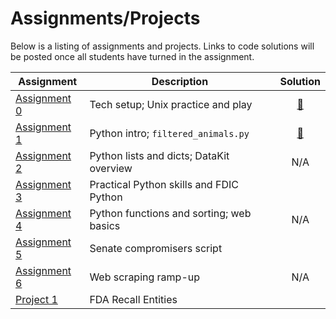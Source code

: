 # Assignments/Projects

Below is a listing of assignments and projects. Links to code solutions will be posted once all students have turned in the assignment.

Assignment|Description|Solution
----------|-----------|:-----:
[Assignment 0][] | Tech setup; Unix practice and play | [:link:](https://github.com/zstumgoren/stanford-progj-2021-solutions/blob/main/failed_banks_ca.sh)
[Assignment 1][] | Python intro; `filtered_animals.py` | [:link:](https://github.com/zstumgoren/stanford-progj-2021-solutions/blob/main/filtered_animals.py)
[Assignment 2][] | Python lists and dicts; DataKit overview | N/A
[Assignment 3][] | Practical Python skills and FDIC Python |
[Assignment 4][] | Python functions and sorting; web basics | N/A
[Assignment 5][] | Senate compromisers script |
[Assignment 6][] | Web scraping ramp-up | N/A
[Project 1][] | FDA Recall Entities |


[Assignment 0]: bash_intro.md
[Assignment 1]: python_intro.md
[Assignment 2]: python_lists_dicts.md
[Assignment 3]: libraries_and_fdic_py.md
[Assignment 4]: python_functions_sorting_web_basics.md
[Assignment 5]: senate_compromisers.md
[Assignment 6]: web_scraping_ramp_up.md
[Project 1]: /projects/fda_recall_entities.md


